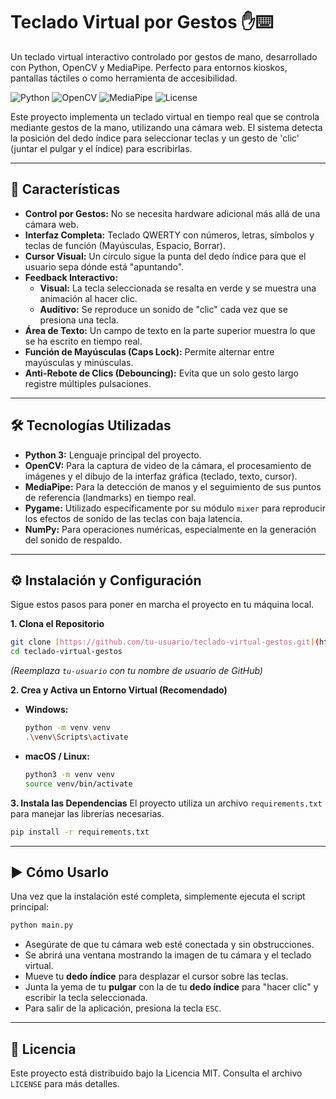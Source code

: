 # Teclado Virtual por Gestos ✋⌨️

Un teclado virtual interactivo controlado por gestos de mano, desarrollado con Python, OpenCV y MediaPipe. Perfecto para entornos kioskos, pantallas táctiles o como herramienta de accesibilidad.

![Python](https://img.shields.io/badge/Python-3.11+-blue.svg)
![OpenCV](https://img.shields.io/badge/OpenCV-4.x-green.svg)
![MediaPipe](https://img.shields.io/badge/MediaPipe-0.10+-orange.svg)
![License](https://img.shields.io/badge/License-MIT-yellow.svg)

Este proyecto implementa un teclado virtual en tiempo real que se controla mediante gestos de la mano, utilizando una cámara web. El sistema detecta la posición del dedo índice para seleccionar teclas y un gesto de 'clic' (juntar el pulgar y el índice) para escribirlas.

---

## 🚀 Características

* **Control por Gestos:** No se necesita hardware adicional más allá de una cámara web.
* **Interfaz Completa:** Teclado QWERTY con números, letras, símbolos y teclas de función (Mayúsculas, Espacio, Borrar).
* **Cursor Visual:** Un círculo sigue la punta del dedo índice para que el usuario sepa dónde está "apuntando".
* **Feedback Interactivo:**
    * **Visual:** La tecla seleccionada se resalta en verde y se muestra una animación al hacer clic.
    * **Auditivo:** Se reproduce un sonido de "clic" cada vez que se presiona una tecla.
* **Área de Texto:** Un campo de texto en la parte superior muestra lo que se ha escrito en tiempo real.
* **Función de Mayúsculas (Caps Lock):** Permite alternar entre mayúsculas y minúsculas.
* **Anti-Rebote de Clics (Debouncing):** Evita que un solo gesto largo registre múltiples pulsaciones.

---

## 🛠️ Tecnologías Utilizadas

* **Python 3:** Lenguaje principal del proyecto.
* **OpenCV:** Para la captura de video de la cámara, el procesamiento de imágenes y el dibujo de la interfaz gráfica (teclado, texto, cursor).
* **MediaPipe:** Para la detección de manos y el seguimiento de sus puntos de referencia (landmarks) en tiempo real.
* **Pygame:** Utilizado específicamente por su módulo `mixer` para reproducir los efectos de sonido de las teclas con baja latencia.
* **NumPy:** Para operaciones numéricas, especialmente en la generación del sonido de respaldo.

---

## ⚙️ Instalación y Configuración

Sigue estos pasos para poner en marcha el proyecto en tu máquina local.

**1. Clona el Repositorio**
```bash
git clone [https://github.com/tu-usuario/teclado-virtual-gestos.git](https://github.com/tu-usuario/teclado-virtual-gestos.git)
cd teclado-virtual-gestos
```
*(Reemplaza `tu-usuario` con tu nombre de usuario de GitHub)*

**2. Crea y Activa un Entorno Virtual (Recomendado)**
* **Windows:**
    ```bash
    python -m venv venv
    .\venv\Scripts\activate
    ```
* **macOS / Linux:**
    ```bash
    python3 -m venv venv
    source venv/bin/activate
    ```

**3. Instala las Dependencias**
El proyecto utiliza un archivo `requirements.txt` para manejar las librerías necesarias.
```bash
pip install -r requirements.txt
```

---

## ▶️ Cómo Usarlo

Una vez que la instalación esté completa, simplemente ejecuta el script principal:
```bash
python main.py
```
* Asegúrate de que tu cámara web esté conectada y sin obstrucciones.
* Se abrirá una ventana mostrando la imagen de tu cámara y el teclado virtual.
* Mueve tu **dedo índice** para desplazar el cursor sobre las teclas.
* Junta la yema de tu **pulgar** con la de tu **dedo índice** para "hacer clic" y escribir la tecla seleccionada.
* Para salir de la aplicación, presiona la tecla `ESC`.

---

## 📄 Licencia

Este proyecto está distribuido bajo la Licencia MIT. Consulta el archivo `LICENSE` para más detalles.
